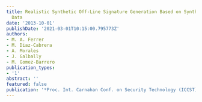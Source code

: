 ```yaml
---
title: Realistic Synthetic Off-Line Signature Generation Based on Synthetic On-Line
  Data
date: '2013-10-01'
publishDate: '2021-03-01T10:15:00.795773Z'
authors:
- M. A. Ferrer
- M. Diaz-Cabrera
- A. Morales
- J. Galbally
- M. Gomez-Barrero
publication_types:
- '1'
abstract: ''
featured: false
publication: '*Proc. Int. Carnahan Conf. on Security Technology (ICCST)*'
---
```


